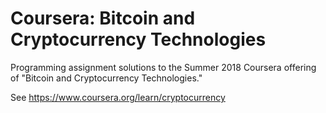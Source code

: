 Coursera: Bitcoin and Cryptocurrency Technologies
=========================

Programming assignment solutions to the Summer 2018 Coursera offering of "Bitcoin and Cryptocurrency Technologies."

See https://www.coursera.org/learn/cryptocurrency